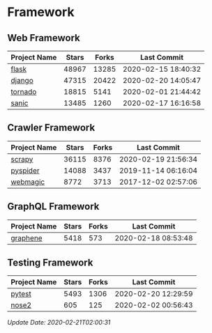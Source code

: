 # Framework

## Web Framework

| Project Name | Stars | Forks | Last Commit |
| ------------ | ----- | ----- | ----------- |
| [flask](https://github.com/pallets/flask) | 48967 | 13285 | 2020-02-15 18:40:32 |
| [django](https://github.com/django/django) | 47315 | 20422 | 2020-02-20 14:05:47 |
| [tornado](https://github.com/tornadoweb/tornado) | 18815 | 5141 | 2020-02-01 21:44:42 |
| [sanic](https://github.com/huge-success/sanic) | 13485 | 1260 | 2020-02-17 16:16:58 |

## Crawler Framework

| Project Name | Stars | Forks | Last Commit |
| ------------ | ----- | ----- | ----------- |
| [scrapy](https://github.com/scrapy/scrapy) | 36115 | 8376 | 2020-02-19 21:56:34 |
| [pyspider](https://github.com/binux/pyspider) | 14088 | 3437 | 2019-11-14 06:16:04 |
| [webmagic](https://github.com/code4craft/webmagic) | 8772 | 3713 | 2017-12-02 02:57:06 |

## GraphQL Framework

| Project Name | Stars | Forks | Last Commit |
| ------------ | ----- | ----- | ----------- |
| [graphene](https://github.com/graphql-python/graphene) | 5418 | 573 | 2020-02-18 08:53:48 |

## Testing Framework

| Project Name | Stars | Forks | Last Commit |
| ------------ | ----- | ----- | ----------- |
| [pytest](https://github.com/pytest-dev/pytest) | 5493 | 1306 | 2020-02-20 12:29:59 |
| [nose2](https://github.com/nose-devs/nose2) | 605 | 125 | 2020-02-02 00:56:43 |

*Update Date: 2020-02-21T02:00:31*